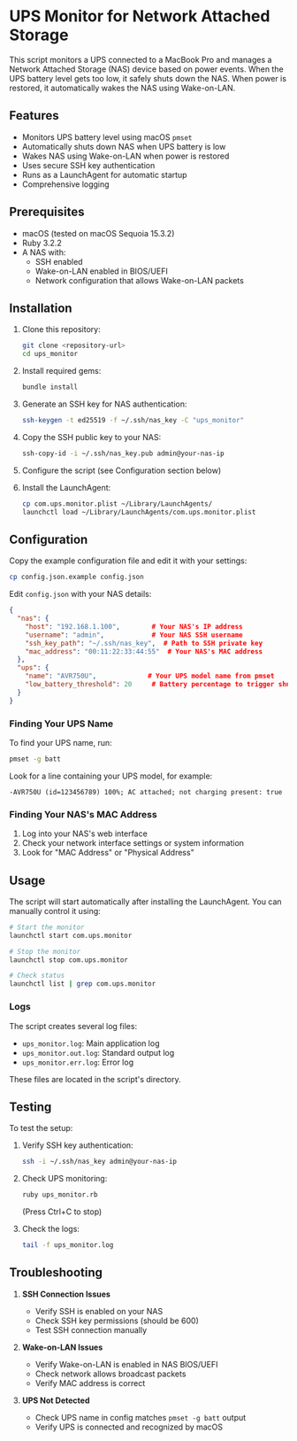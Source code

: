 # UPS Monitor for Network Attached Storage

This script monitors a UPS connected to a MacBook Pro and manages a Network Attached Storage (NAS) device based on power events. When the UPS battery level gets too low, it safely shuts down the NAS. When power is restored, it automatically wakes the NAS using Wake-on-LAN.

## Features

- Monitors UPS battery level using macOS `pmset`
- Automatically shuts down NAS when UPS battery is low
- Wakes NAS using Wake-on-LAN when power is restored
- Uses secure SSH key authentication
- Runs as a LaunchAgent for automatic startup
- Comprehensive logging

## Prerequisites

- macOS (tested on macOS Sequoia 15.3.2)
- Ruby 3.2.2
- A NAS with:
  - SSH enabled
  - Wake-on-LAN enabled in BIOS/UEFI
  - Network configuration that allows Wake-on-LAN packets

## Installation

1. Clone this repository:

   ```bash
   git clone <repository-url>
   cd ups_monitor
   ```

2. Install required gems:

   ```bash
   bundle install
   ```

3. Generate an SSH key for NAS authentication:

   ```bash
   ssh-keygen -t ed25519 -f ~/.ssh/nas_key -C "ups_monitor"
   ```

4. Copy the SSH public key to your NAS:

   ```bash
   ssh-copy-id -i ~/.ssh/nas_key.pub admin@your-nas-ip
   ```

5. Configure the script (see Configuration section below)

6. Install the LaunchAgent:

   ```bash
   cp com.ups.monitor.plist ~/Library/LaunchAgents/
   launchctl load ~/Library/LaunchAgents/com.ups.monitor.plist
   ```

## Configuration

Copy the example configuration file and edit it with your settings:

```bash
cp config.json.example config.json
```

Edit `config.json` with your NAS details:

```json
{
  "nas": {
    "host": "192.168.1.100",        # Your NAS's IP address
    "username": "admin",            # Your NAS SSH username
    "ssh_key_path": "~/.ssh/nas_key",  # Path to SSH private key
    "mac_address": "00:11:22:33:44:55"  # Your NAS's MAC address
  },
  "ups": {
    "name": "AVR750U",             # Your UPS model name from pmset
    "low_battery_threshold": 20     # Battery percentage to trigger shutdown
  }
}
```

### Finding Your UPS Name

To find your UPS name, run:

```bash
pmset -g batt
```

Look for a line containing your UPS model, for example:

```plaintext
-AVR750U (id=123456789) 100%; AC attached; not charging present: true
```

### Finding Your NAS's MAC Address

1. Log into your NAS's web interface
2. Check your network interface settings or system information
3. Look for "MAC Address" or "Physical Address"

## Usage

The script will start automatically after installing the LaunchAgent. You can manually control it using:

```bash
# Start the monitor
launchctl start com.ups.monitor

# Stop the monitor
launchctl stop com.ups.monitor

# Check status
launchctl list | grep com.ups.monitor
```

### Logs

The script creates several log files:

- `ups_monitor.log`: Main application log
- `ups_monitor.out.log`: Standard output log
- `ups_monitor.err.log`: Error log

These files are located in the script's directory.

## Testing

To test the setup:

1. Verify SSH key authentication:

   ```bash
   ssh -i ~/.ssh/nas_key admin@your-nas-ip
   ```

2. Check UPS monitoring:

   ```bash
   ruby ups_monitor.rb
   ```

   (Press Ctrl+C to stop)

3. Check the logs:

   ```bash
   tail -f ups_monitor.log
   ```

## Troubleshooting

1. **SSH Connection Issues**
   - Verify SSH is enabled on your NAS
   - Check SSH key permissions (should be 600)
   - Test SSH connection manually

2. **Wake-on-LAN Issues**
   - Verify Wake-on-LAN is enabled in NAS BIOS/UEFI
   - Check network allows broadcast packets
   - Verify MAC address is correct

3. **UPS Not Detected**
   - Check UPS name in config matches `pmset -g batt` output
   - Verify UPS is connected and recognized by macOS
